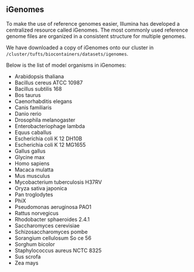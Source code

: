 ## iGenomes
To make the use of reference genomes easier, Illumina has developed a centralized resource called iGenomes. The most commonly used reference genome files are organized in a consistent structure for multiple genomes. 

We have downloaded a copy of iGenomes onto our cluster in `/cluster/tufts/biocontainers/datasets/igenomes`. 

Below is the list of model organisms in iGenomes:

- Arabidopsis thaliana
- Bacillus cereus ATCC 10987
- Bacillus subtilis 168
- Bos taurus
- Caenorhabditis elegans
- Canis familiaris
- Danio rerio
- Drosophila melanogaster
- Enterobacteriophage lambda
- Equus caballus
- Escherichia coli K 12 DH10B
- Escherichia coli K 12 MG1655
- Gallus gallus
- Glycine max
- Homo sapiens
- Macaca mulatta
- Mus musculus
- Mycobacterium tuberculosis H37RV
- Oryza sativa japonica
- Pan troglodytes
- PhiX
- Pseudomonas aeruginosa PAO1
- Rattus norvegicus
- Rhodobacter sphaeroides 2.4.1
- Saccharomyces cerevisiae
- Schizosaccharomyces pombe
- Sorangium cellulosum So ce 56
- Sorghum bicolor
- Staphylococcus aureus NCTC 8325
- Sus scrofa
- Zea mays